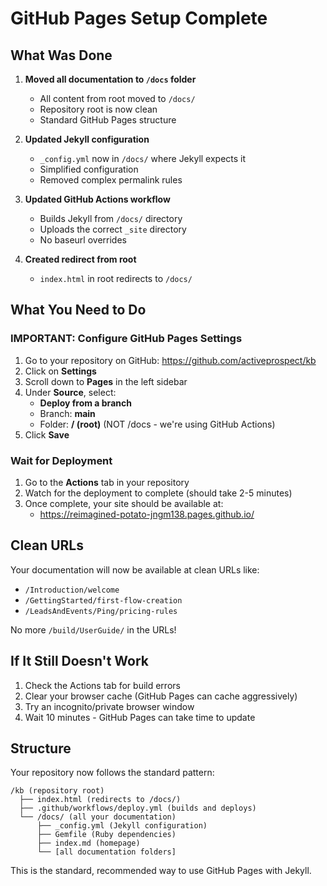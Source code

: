 # GitHub Pages Setup Complete

## What Was Done

1. **Moved all documentation to `/docs` folder**
   - All content from root moved to `/docs/`
   - Repository root is now clean
   - Standard GitHub Pages structure

2. **Updated Jekyll configuration**
   - `_config.yml` now in `/docs/` where Jekyll expects it
   - Simplified configuration
   - Removed complex permalink rules

3. **Updated GitHub Actions workflow**
   - Builds Jekyll from `/docs/` directory
   - Uploads the correct `_site` directory
   - No baseurl overrides

4. **Created redirect from root**
   - `index.html` in root redirects to `/docs/`

## What You Need to Do

### IMPORTANT: Configure GitHub Pages Settings

1. Go to your repository on GitHub: https://github.com/activeprospect/kb
2. Click on **Settings**
3. Scroll down to **Pages** in the left sidebar
4. Under **Source**, select:
   - **Deploy from a branch**
   - Branch: **main**
   - Folder: **/ (root)** (NOT /docs - we're using GitHub Actions)
5. Click **Save**

### Wait for Deployment

1. Go to the **Actions** tab in your repository
2. Watch for the deployment to complete (should take 2-5 minutes)
3. Once complete, your site should be available at:
   - https://reimagined-potato-jngm138.pages.github.io/

## Clean URLs

Your documentation will now be available at clean URLs like:
- `/Introduction/welcome`
- `/GettingStarted/first-flow-creation`
- `/LeadsAndEvents/Ping/pricing-rules`

No more `/build/UserGuide/` in the URLs!

## If It Still Doesn't Work

1. Check the Actions tab for build errors
2. Clear your browser cache (GitHub Pages can cache aggressively)
3. Try an incognito/private browser window
4. Wait 10 minutes - GitHub Pages can take time to update

## Structure

Your repository now follows the standard pattern:
```
/kb (repository root)
  ├── index.html (redirects to /docs/)
  ├── .github/workflows/deploy.yml (builds and deploys)
  └── /docs/ (all your documentation)
      ├── _config.yml (Jekyll configuration)
      ├── Gemfile (Ruby dependencies)
      ├── index.md (homepage)
      └── [all documentation folders]
```

This is the standard, recommended way to use GitHub Pages with Jekyll.